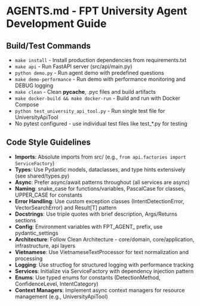 # AGENTS.md - FPT University Agent Development Guide

## Build/Test Commands
- `make install` - Install production dependencies from requirements.txt
- `make api` - Run FastAPI server (src/api/main.py)
- `python demo.py` - Run agent demo with predefined questions
- `make demo-performance` - Run demo with performance monitoring and DEBUG logging
- `make clean` - Clean __pycache__, .pyc files and build artifacts
- `make docker-build && make docker-run` - Build and run with Docker Compose
- `python test_university_api_tool.py` - Run single test file for UniversityApiTool
- No pytest configured - use individual test files like test_*.py for testing

## Code Style Guidelines
- **Imports**: Absolute imports from src/ (e.g., `from api.factories import ServiceFactory`)
- **Types**: Use Pydantic models, dataclasses, and type hints extensively (see shared/types.py)
- **Async**: Prefer async/await patterns throughout (all services are async)
- **Naming**: snake_case for functions/variables, PascalCase for classes, UPPER_CASE for constants
- **Error Handling**: Use custom exception classes (IntentDetectionError, VectorSearchError) and Result[T] pattern
- **Docstrings**: Use triple quotes with brief description, Args/Returns sections
- **Config**: Environment variables with FPT_AGENT_ prefix, use pydantic_settings
- **Architecture**: Follow Clean Architecture - core/domain, core/application, infrastructure, api layers
- **Vietnamese**: Use VietnameseTextProcessor for text normalization and processing
- **Logging**: Use structlog for structured logging with performance tracking
- **Services**: Initialize via ServiceFactory with dependency injection pattern
- **Enums**: Use typed enums for constants (DetectionMethod, ConfidenceLevel, IntentCategory)
- **Context Managers**: Implement async context managers for resource management (e.g., UniversityApiTool)